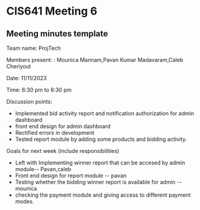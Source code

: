# CIS641 Meeting 6
## Meeting minutes template

Team name: ProjTech

Members present: : Mounica Mannam,Pavan Kumar Madavaram,Caleb Cheriyout

Date: 11/11/2023

Time: 6:30 pm to 8:30 pm

Discussion points: 

* Implemented bid activity report and notification authorization for admin dashboard
* front end design for admin dashboard
* Rectified errors in development
* Tested report module by adding some products and bidding activity.

Goals for next week (include responsibilities)

* Left with Implementing winner report that can be accesed by admin module-- Pavan,caleb
* Front end design for report module -- pavan
* Testing whether the bidding winner report is available for admin --mounica
* checking the payment module and giving access to different payment modes.